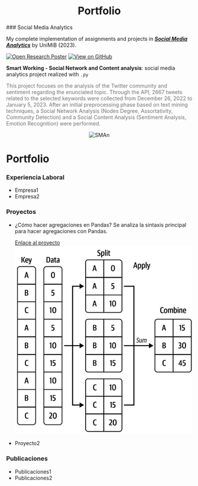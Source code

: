 <center><h1>Portfolio</h1></center>
### Social Media Analytics

My complete implementation of assignments and projects in [***Social Media Analytics***](https://elearning.unimib.it/course/info.php?id=44573) by UniMiB (2023).

[![Open Research Poster](https://img.shields.io/badge/PDF-Open_Research_Poster-blue?logo=adobe-acrobat-reader&logoColor=white)](https://github.com/fabriziocominetti/data-science-UniMiB/blob/main/Social%20Media%20Analytics/Report_SMA.pdf)
[![View on GitHub](https://img.shields.io/badge/GitHub-View_on_GitHub-blue?logo=GitHub)](https://github.com/fabriziocominetti/data-science-UniMiB/tree/main/Social%20Media%20Analytics)

**Smart Working - Social Network and Content analysis**: social media analytics project realized with `.py`

<p style="color:#727272">This project focuses on the analysis of the Twitter community and sentiment regarding the enunciated topic. Through the API, 2667 tweets related to the selected keywords were collected from December 26, 2022 to January 5, 2023. After an initial preprocessing phase based on text mining techniques, a Social Network Analysis (Nodes Degree, Assortativity, Community Detection) and a Social Content Analysis (Sentiment Analysis, Emotion Recognition) were performed.</p>

<center><img src ="./images/projects/SMA_network.png" alt="SMAn"></center>





# Portfolio

### Experiencia Laboral
- Empresa1
- Empresa2

### Proyectos
- ¿Cómo hacer agregaciones en Pandas?
  Se analiza la sintaxis principal para hacer agregaciones con Pandas.
  
  [Enlace al proyecto](agregaciones/notebooks/Aggregations.ipynb)
  ![Título de la imagen](agregaciones/img/4_1.png)
- Proyecto2

### Publicaciones

- Publicaciones1
- Publicaciones2


